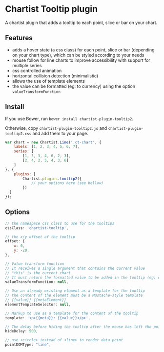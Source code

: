 # Chartist Tooltip plugin

A chartist plugin that adds a tooltip to each point, slice or bar on your chart.

## Features
* adds a hover state (a css class) for each point, slice or bar (depending on your chart type), which can be styled according to your needs
* mouse follow for line charts to improve accessibility with support for multiple series
* css controlled animation
* horizontal collision detection (minimalistic)
* allows the use of template elements
* the value can be formatted (eg: to currency) using the option `valueTransformFunction`


## Install
If you use Bower, run `bower install chartist-plugin-tooltip2`.

Otherwise, copy `chartist-plugin-tooltip2.js` and `chartist-plugin-tooltip2.css` and add them to your page.

```javascript
var chart = new Chartist.Line('.ct-chart', {
    labels: [1, 2, 3, 4, 5, 6, 7],
    series: [
        [1, 5, 3, 4, 6, 2, 3],
        [2, 4, 2, 5, 4, 3, 6]
    ]
}, {
    plugins: [
        Chartist.plugins.tooltip2({
            // your options here (see bellow)
        })
  ]
});
```

## Options
```javascript
// the namespace css class to use for the tooltips
cssClass: 'chartist-tooltip',

// the x/y offset of the tooltip
offset: {
    x: 0,
    y: -20,
},

// Value transform function
// It receives a single argument that contains the current value
// "this" is the current chart
// It must return the formatted value to be added in the tooltip (eg: currency format)
valueTransformFunction: null,

// Use an already existing element as a template for the tooltip
// the content of the element must be a Mustache-style template
// {{value}} {{metaElement}}
elementTemplateSelector: null,

// Markup to use as a template for the content of the tooltip
template: '<p>{{meta}}: {{value}}</p>',

// The delay before hiding the tooltip after the mouse has left the point, slice or bar
hideDelay: 500,

// use <circle> instead of <line> to render data point
pointDOMType: "line",

```
